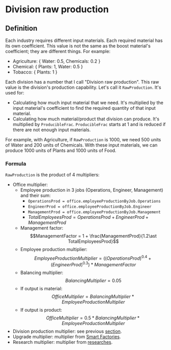 # Division raw production

## Definition

Each industry requires different input materials. Each required material has its own coefficient. This value is not the same as the boost material's coefficient; they are different things. For example:

- Agriculture: { Water: 0.5, Chemicals: 0.2 }
- Chemical: { Plants: 1, Water: 0.5 }
- Tobacco: { Plants: 1 }

Each division has a number that I call "Division raw production". This raw value is the division's production capability. Let's call it `RawProduction`. It's used for:

- Calculating how much input material that we need. It's multiplied by the input material's coefficient to find the required quantity of that input material.
- Calculating how much material/product that division can produce. It's multiplied by `ProducibleFrac`. `ProducibleFrac` starts at 1 and is reduced if there are not enough input materials.

For example, with Agriculture, if `RawProduction` is 1000, we need 500 units of Water and 200 units of Chemicals. With these input materials, we can produce 1000 units of Plants and 1000 units of Food.

### Formula

`RawProduction` is the product of 4 multipliers:

- Office multiplier:
  - Employee production in 3 jobs (Operations, Engineer, Management) and their sum:
    - `OperationsProd = office.employeeProductionByJob.Operations`
    - `EngineerProd = office.employeeProductionByJob.Engineer`
    - `ManagementProd = office.employeeProductionByJob.Management`
    - $TotalEmployeesProd = OperationsProd + EngineerProd + ManagementProd$
  - Management factor:
    $$ManagementFactor = 1 + \frac{ManagementProd}{1.2\ast TotalEmployeesProd}$$
  - Employee production multiplier:
    $$EmployeeProductionMultiplier = \left( (OperationsProd)^{0.4} + (EngineerProd)^{0.3} \right)\ast ManagementFactor$$
  - Balancing multiplier:
    $$BalancingMultiplier = 0.05$$
  - If output is material:
    $$OfficeMultiplier = BalancingMultiplier\ast EmployeeProductionMultiplier$$
  - If output is product:
    $$OfficeMultiplier = 0.5\ast BalancingMultiplier\ast EmployeeProductionMultiplier$$
- Division production multiplier: see previous [section](./boost-material.md).
- Upgrade multiplier: multiplier from [Smart Factories](./unlocks-upgrade-research.md).
- Research multiplier: multiplier from [researches](./unlocks-upgrade-research.md).
